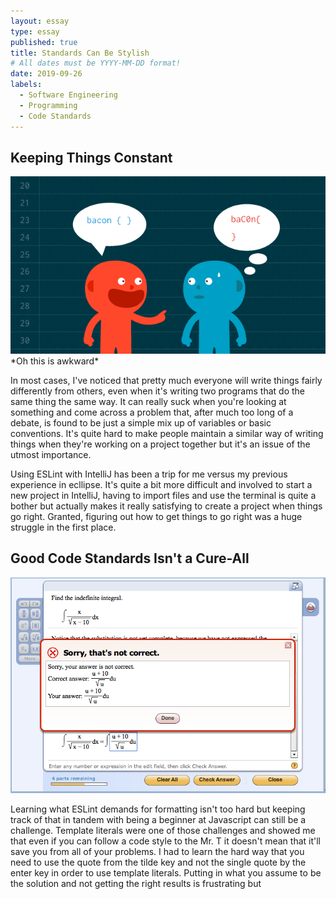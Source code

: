 ```yaml
---
layout: essay
type: essay
published: true
title: Standards Can Be Stylish
# All dates must be YYYY-MM-DD format!
date: 2019-09-26
labels:
  - Software Engineering
  - Programming
  - Code Standards
---
```


## Keeping Things Constant

<img class="ui medium left spaced image" src="../images/codestyle.png">
*Oh this is awkward*

In most cases, I've noticed that pretty much everyone will write things fairly differently from others, even when it's writing two programs that do the same thing the same way. It can really suck when you're looking at something and come across a problem that, after much too long of a debate, is found to be just a simple mix up of variables or basic conventions. It's quite hard to make people maintain a similar way of writing things when they're working on a project together but it's an issue of the utmost importance.

Using ESLint with IntelliJ has been a trip for me versus my previous experience in ecllipse. It's quite a bit more difficult and involved to start a new project in IntelliJ, having to import files and use the terminal is quite a bother but actually makes it really satisfying to create a project when things go right. Granted, figuring out how to get things to go right was a huge struggle in the first place.

## Good Code Standards Isn't a Cure-All

<img class="ui medium right spaced image" src="../images/wrong_answer.png">

Learning what ESLint demands for formatting isn't too hard but keeping track of that in tandem with being a beginner at Javascript can still be a challenge. Template literals were one of those challenges and showed me that even if you can follow a code style to the Mr. T it doesn't mean that it'll save you from all of your problems. I had to learn the hard way that you need to use the quote from the tilde key and not the single quote by the enter key in order to use template literals. Putting in what you assume to be the solution and not getting the right results is frustrating but


